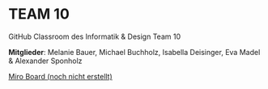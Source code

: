 # TEAM 10
GitHub Classroom des Informatik & Design Team 10

**Mitglieder**: Melanie Bauer, Michael Buchholz, Isabella Deisinger, Eva Madel & Alexander Sponholz

[Miro Board (noch nicht erstellt)](https://miro.com/app/dashboard/)
